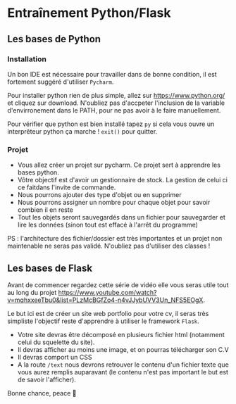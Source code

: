 # Entraînement Python/Flask
## Les bases de Python
### Installation
Un bon IDE est nécessaire pour travailler dans de bonne condition, il est fortement suggéré d'utiliser `Pycharm`.

Pour installer python rien de plus simple, allez sur https://www.python.org/ et cliquez sur download. N'oubliez pas d'accpeter l'inclusion de la variable d'envirronement dans le PATH, pour ne pas avoir à le faire manuellement.

Pour vérifier que python est bien installé tapez ```py``` si cela vous ouvre un interprêteur python ça marche ! ```exit()``` pour quitter.

### Projet
 - Vous allez créer un projet sur pycharm. Ce projet sert à apprendre les bases python.
 - Vôtre objectif est d'avoir un gestionnaire de stock. La gestion de celui ci ce faitdans l'invite de commande.
 - Nous pourrons ajouter des type d'objet ou en supprimer
 - Nous pourrons assigner un nombre pour chaque objet pour savoir combien il en reste
 - Tout les objets seront sauvegardés dans un fichier pour sauvegarder et lire les données (sinon tout est effacé à l'arrêt du programme)

PS : l'architecture des fichier/dossier est très importantes et un projet non maintenable ne seras pas validé.
N'oubliez pas d'utiliser des classes !

## Les bases de Flask

Avant de commencer regardez cette série de vidéo elle vous seras utile tout au long du projet https://www.youtube.com/watch?v=mqhxxeeTbu0&list=PLzMcBGfZo4-n4vJJybUVV3Un_NFS5EOgX.

Le but ici est de créer un site web portfolio pour votre cv, il seras très simpliste l'objectif reste d'apprendre à utiliser le framework `Flask`.
 - Votre site devras être décomposé en plusieurs fichier html (notamment celui du squelette du site).
 - Il devras afficher au moins une image, et on pourras télécharger son C.V
 - Il devras comport un CSS
 - A la route `/text` nous devrons retrouver le contenu d'un fichier texte que vous aurez remplis auparavant (le contenu n'est pas important le but est de savoir l'afficher).


Bonne chance, peace 🤞